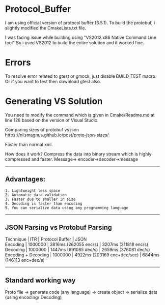 # Protocol_Buffer

I am using official version of protocol buffer (3.5.1). To build the protobuf, i slightly modified the CmakeLists.txt file.

I was facing issue while building using "VS2012 x86 Native Command Line tool" So i used VS2012 to build the entire solution 
and it worked fine.

Errors
======
To resolve error related to gtest or gmock, just disable BUILD_TEST macro. Or if you want to test then download gtest also. 


Generating VS Solution
======================

You need to modify the command which is given in Cmake/Readme.md at line 128 based on the version of Visual Studio. 

Comparing sizes of protobuf vs json
https://nilsmagnus.github.io/post/proto-json-sizes/

Faster than normal xml. 

How does it work?
Compress the data into binary stream which is highly compressed and faster.
Message-> encoder->decoder->message

-----------------
Advantages:
-----------------
	1. Lightweight less space
	2. Automatic data validation
	3. Faster due to smaller in size
	4. Decoding is faster than encoding 
	5. You can serialize data using any programming language

--------------------------------------------
JSON Parsing vs Protobuf Parsing
--------------------------------------------

Technique	     |  ITR	     |  Protocol Buffer		    |    JSON	
Encoding 	     |  1000000	     |  3816ms (262055 enc/s)	    |    3207ms (311818 enc/s)	
Decoding	     |  1000000	     |  1447ms (691085 dec/s)	    |    2659ms (376081 dec/s)	
Encoding + Decoding  |  1000000	     |  4922ms (203169 enc+dec/sec) |    6844ms (146113 enc+dec/s)	
				
				

------------------------------
Standard working way
------------------------------
Proto file -> generate code (any language) -> create object -> serialize data (using encoding/ Decoding)
